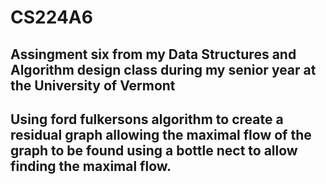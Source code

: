 # CS224A6

## Assingment six from my Data Structures and Algorithm design class during my senior year at the University of Vermont
## Using ford fulkersons algorithm to create a residual graph allowing the maximal flow of the graph to be found using a bottle nect to allow finding the maximal flow.
